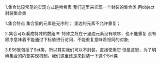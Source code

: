 1.集合比较常见的实现方式是哈希表
我们这里来实现一个封装的集合类,用object封装集合类

1.集合特点
集合里的元素是无序的；
里边的元素不允许重复；

2.集合可以看成特殊的数组!!!!
特殊之处在于里边元素没有顺序，也不能重复
没有顺序意味着不能通过下标值进行访问，不能重复意味着相同的对象;

3.ES6里包括了Set类，所以其实我们可以不封装，直接使用它
但是这里，为了明确集合的内部实现机制，我们这里还是来封装一下这个Set类


